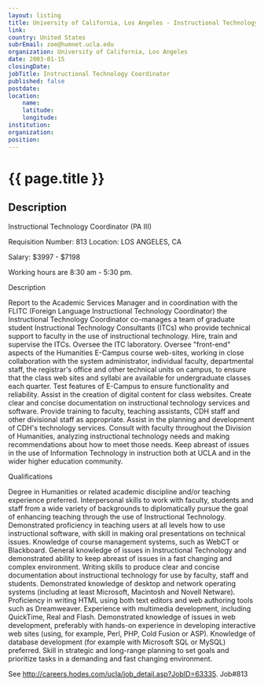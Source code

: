 ```yaml
---
layout: listing
title: University of California, Los Angeles - Instructional Technology Coordinator
link:
country: United States
subrEmail: zoe@humnet.ucla.edu
organization: University of California, Los Angeles 
date: 2003-01-15
closingDate: 
jobTitle: Instructional Technology Coordinator
published: false
postdate:
location:
    name: 
    latitude: 
    longitude: 
institution: 
organization: 
position: 
--- 
```



# {{ page.title }}

## Description


<p>Instructional Technology Coordinator (PA III)</p>

<p>Requisition Number: 813  Location: LOS ANGELES, CA</p>
<p>Salary: $3997 - $7198</p>
<p>Working hours are 8:30 am - 5:30 pm.</p>

<p>Description</p>

<p>Report to the Academic Services Manager and in coordination with the FLITC (Foreign Language Instructional Technology Coordinator) the Instructional Technology Coordinator co-manages a team of graduate student Instructional Technology Consultants (ITCs) who provide technical support to faculty in the use of instructional technology. Hire, train and supervise the ITCs. Oversee the ITC laboratory. Oversee "front-end" aspects of the Humanities E-Campus course web-sites, working in close collaboration with the system administrator, individual faculty, departmental staff, the registrar's office and other technical units on campus, to ensure that the class web sites and syllabi are available for undergraduate classes each quarter. Test features of E-Campus to ensure functionality and reliability. Assist in the creation of digital content for class websites. Create clear and concise documentation on instructional technology services and software. Provide training to faculty, teaching assistants, CDH staff and other divisional staff as appropriate. Assist in the planning and development of CDH's technology services. Consult with faculty throughout the Division of Humanities, analyzing instructional technology needs and making recommendations about how to meet those needs. Keep abreast of issues in the use of Information Technology in instruction both at UCLA and in the wider higher education community.</p>

<p>Qualifications</p>

<p>Degree in Humanities or related academic discipline and/or teaching experience preferred. Interpersonal skills to work with faculty, students and staff from a wide variety of backgrounds to diplomatically pursue the goal of enhancing teaching through the use of Instructional Technology. Demonstrated proficiency in teaching users at all levels how to use instructional software, with skill in making oral presentations on technical issues. Knowledge of course management systems, such as WebCT or Blackboard. General knowledge of issues in Instructional Technology and demonstrated ability to keep abreast of issues in a fast changing and complex environment. Writing skills to produce clear and concise documentation about instructional technology for use by faculty, staff and students. Demonstrated knowledge of desktop and network operating systems (including at least Microsoft, Macintosh and Novell Netware). Proficiency in writing HTML using both text editors and web authoring tools such as Dreamweaver. Experience with multimedia development, including QuickTime, Real and Flash. Demonstrated knowledge of issues in web development, preferably with hands-on experience in developing interactive web sites (using, for example, Perl, PHP, Cold Fusion or ASP). Knowledge of database development (for example with Microsoft SQL or MySQL) preferred. Skill in strategic and long-range planning to set goals and prioritize tasks in a demanding and fast changing environment.</p>

<p>See <a href="http://careers.hodes.com/ucla/job_detail.asp?JobID=63335"> http://careers.hodes.com/ucla/job_detail.asp?JobID=63335</a>. Job#813</p>
